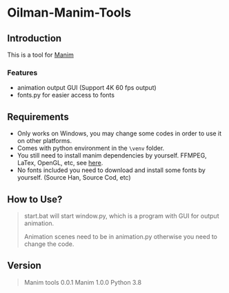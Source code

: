 # Oilman-Manim-Tools
## Introduction
This is a tool for [Manim](https://github.com/3b1b/manim)

### Features
* animation output GUI (Support 4K 60 fps output)
* fonts.py for easier access to fonts
## Requirements
* Only works on Windows, you may change some codes in order to use it on other platforms.
* Comes with python environment in the `\venv` folder.
* You still need to install manim dependencies by yourself. FFMPEG, LaTex, OpenGL, etc, see [here](https://github.com/3b1b/manim#installation).
* No fonts included you need to download and install some fonts by yourself. (Source Han, Source Cod, etc)
## How to Use?
> start.bat will start window.py, which is a program with GUI for output animation.
> 
> Animation scenes need to be in animation.py otherwise you need to change the code.
## Version
> Manim tools 0.0.1
> Manim 1.0.0
> Python 3.8
